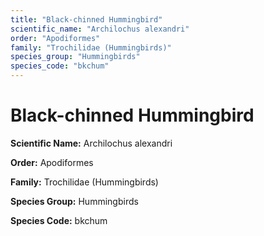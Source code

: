```yaml
---
title: "Black-chinned Hummingbird"
scientific_name: "Archilochus alexandri"
order: "Apodiformes"
family: "Trochilidae (Hummingbirds)"
species_group: "Hummingbirds"
species_code: "bkchum"
---
```


# Black-chinned Hummingbird

**Scientific Name:** Archilochus alexandri

**Order:** Apodiformes

**Family:** Trochilidae (Hummingbirds)

**Species Group:** Hummingbirds

**Species Code:** bkchum
